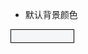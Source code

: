 - 默认背景颜色
<div class='colorBox gr-default-bg'></div>

<style>
  .gr-default-bg {
    background-color: #f5f6f8;
  }
  .colorBox {
    width: 100px;
    height:20px;
    border: 1px solid black;
  }
</style>
